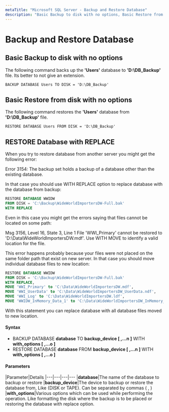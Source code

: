 ```yaml
---
metaTitle: "Microsoft SQL Server - Backup and Restore Database"
description: "Basic Backup to disk with no options, Basic Restore from disk with no options, RESTORE Database with REPLACE"
---
```


# Backup and Restore Database



## Basic Backup to disk with no options


The following command backs up the **'Users'** database to **'D:\DB_Backup'** file. Its better to not give an extension.

`BACKUP DATABASE Users TO DISK = 'D:\DB_Backup'`



## Basic Restore from disk with no options


The following command restores the **'Users'** database from **'D:\DB_Backup'** file.

`RESTORE DATABASE Users FROM DISK = 'D:\DB_Backup'`



## RESTORE Database with REPLACE


When you try to restore database from another server you might get the following error:

> 
<p>Error 3154: The backup set holds a backup of a database other than the
existing database.</p>


In that case you should use WITH REPLACE option to replace database with the database from backup:

```sql
RESTORE DATABASE WWIDW
FROM DISK = 'C:\Backup\WideWorldImportersDW-Full.bak'
WITH REPLACE

```

Even in this case you might get the errors saying that files cannot be located on some path:

> 
<p>Msg 3156, Level 16, State 3, Line 1 File 'WWI_Primary' cannot be
restored to 'D:\Data\WideWorldImportersDW.mdf'. Use WITH MOVE to
identify a valid location for the file.</p>


This error happens probably because your files were not placed on the same folder path that exist on new server. In that case you should move individual database files to new location:

```sql
RESTORE DATABASE WWIDW
FROM DISK = 'C:\Backup\WideWorldImportersDW-Full.bak'
WITH REPLACE,
MOVE 'WWI_Primary' to 'C:\Data\WideWorldImportersDW.mdf',
MOVE 'WWI_UserData' to 'C:\Data\WideWorldImportersDW_UserData.ndf',
MOVE 'WWI_Log' to 'C:\Data\WideWorldImportersDW.ldf',
MOVE 'WWIDW_InMemory_Data_1' to 'C:\Data\WideWorldImportersDW_InMemory_Data_1'

```

With this statement you can replace database with all database files moved to new location.



#### Syntax


- BACKUP DATABASE **database** TO **backup_device [ ,...n ]** WITH **with_options [ ,...o ]**
- RESTORE DATABASE **database** FROM **backup_device [ ,...n ]** WITH **with_options [ ,...o ]**



#### Parameters


|Parameter|Details
|---|---|---|---
|**database**|The name of the database to backup or restore
|**backup_device**|The device to backup or restore the database from, Like {DISK or TAPE}. Can be separated by commas ( , )
|**with_options**|Various options which can be used while performing the operation. Like formatting the disk where the backup is to be placed or restoring the database with replace option.

